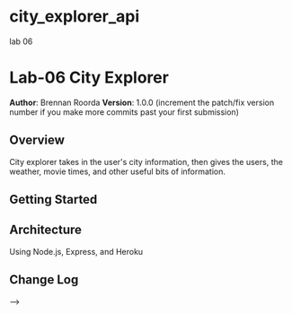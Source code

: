 # city_explorer_api
lab 06
# Lab-06 City Explorer

**Author**: Brennan Roorda
**Version**: 1.0.0 (increment the patch/fix version number if you make more commits past your first submission)

## Overview
City explorer takes in the user's city information, then gives the users, the weather, movie times, and other useful bits of information.

## Getting Started
<!-- What are the steps that a user must take in order to build this app on their own machine and get it running? -->

## Architecture
<!-- Provide a detailed description of the application design. What technologies (languages, libraries, etc) you're using, and any other relevant design information. -->
Using Node.js, Express, and Heroku

## Change Log
<!-- Use this area to document the iterative changes made to your application as each feature is successfully implemented. Use time stamps. Here's an examples:

01-01-2001 4:59pm - Application now has a fully-functional express server, with a GET route for the location resource.

## Credits and Collaborations
<!-- Give credit (and a link) to other people or resources that helped you build this application. -->
-->